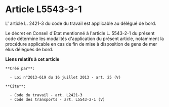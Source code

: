 # Article L5543-3-1

L'
article L. 2421-3 du code du travail 
est applicable au délégué de bord. 

Le décret en Conseil d'Etat mentionné à l'article L. 5543-2-1 du présent code détermine les modalités d'application du
présent article, notamment la procédure applicable en cas de fin de mise à disposition de gens de mer élus délégués de bord.

**Liens relatifs à cet article**

	**Créé par**:

	  - Loi n°2013-619 du 16 juillet 2013 - art. 25 (V)

	**Cite**:

	  - Code du travail - art. L2421-3
	  - Code des transports - art. L5543-2-1 (V)
